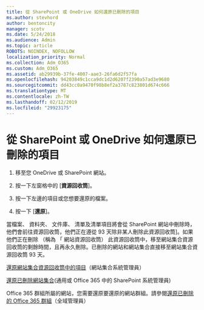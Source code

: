 ```yaml
---
title: 從 SharePoint 或 OneDrive 如何還原已刪除的項目
ms.author: stevhord
author: bentoncity
manager: scotv
ms.date: 5/24/2018
ms.audience: Admin
ms.topic: article
ROBOTS: NOINDEX, NOFOLLOW
localization_priority: Normal
ms.collection: Adm_O365
ms.custom: Adm_O365
ms.assetid: ab29939b-37fe-4007-aae3-26fa6d2f57fa
ms.openlocfilehash: 94203849c1cca9dc1d2d6207f2390a57ad3e9680
ms.sourcegitcommit: dd43cc0a9470f98b8ef2a3787c823801d674c666
ms.translationtype: MT
ms.contentlocale: zh-TW
ms.lasthandoff: 02/12/2019
ms.locfileid: "29923175"
---
```

# <a name="restore-deleted-items-from-sharepoint-or-onedrive"></a>從 SharePoint 或 OneDrive 如何還原已刪除的項目

1. 移至您 OneDrive 或 SharePoint 網站。
    
2. 按一下左窗格中的 [**資源回收筒**]。 
    
3. 按一下左邊的項目或您想要還原的檔案。
    
4. 按一下 [**還原**]。 
    
當檔案、 資料夾、 文件庫、 清單及清單項目將會從 SharePoint 網站中刪除時，他們會前往資源回收筒，他們正在遵從 93 天除非某人刪除此資源回收筒]。如果他們正在刪除 （稱為 「 網站資源回收筒） 此資源回收筒中，移至網站集合資源回收筒的剩餘時間，且再永久刪除。已刪除的網站和網站集合直接移至網站集合資源回收筒 93 天。
  
[還原網站集合資源回收筒中的項目](https://go.microsoft.com/fwlink/?linkid=867800)（網站集合系統管理員） 
  
[還原已刪除網站集合](https://go.microsoft.com/fwlink/?linkid=867660)(通用或 Office 365 中的 SharePoint 系統管理員) 
  
Office 365 群組所屬的網站，您需要還原要還原的網站群組。請參閱[還原已刪除的 Office 365 群組](https://go.microsoft.com/fwlink/?linkid=867802)（全域管理員） 
  


